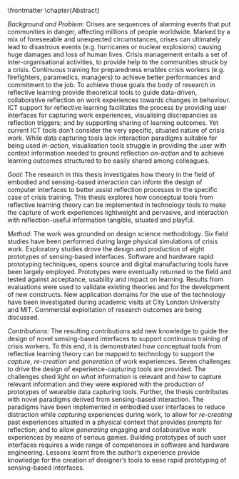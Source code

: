 \frontmatter 
\chapter{Abstract}

*Background and Problem:* Crises are sequences of alarming events that put communities in danger, affecting millions of people worldwide. Marked by a mix of foreseeable and unexpected circumstances, crises can ultimately lead to disastrous events (e.g. hurricanes or nuclear explosions) causing huge damages and loss of human lives. Crisis management entails a set of inter-organisational activities, to provide help to the communities struck by a crisis. Continuous training for preparedness enables crisis workers (e.g. firefighters, paramedics, managers) to achieve better performances and commitment to the job. To achieve those goals the body of research in reflective learning provide theoretical tools to guide data-driven, collaborative reflection on work experiences towards changes in behaviour. ICT support for reflective learning facilitates the process by providing user interfaces for capturing work experiences, visualising discrepancies as reflection triggers; and by supporting sharing of learning outcomes. Yet current ICT tools don’t consider the very specific, situated nature of crisis work. While data capturing tools lack interaction paradigms suitable for being used *in-action*, visualisation tools struggle in providing the user with context information needed to ground reflection *on-action* and to achieve learning outcomes structured to be easily shared among colleagues.

*Goal:* The research in this thesis investigates how theory in the field of embodied and sensing-based interaction can inform the design of computer interfaces to better assist reflection processes in the specific case of crisis training. This thesis explores how conceptual tools from reflective learning theory can be implemented in technology tools to make the capture of work experiences lightweight and pervasive, and interaction with reflection-useful information tangible, situated and playful.

*Method:* The work was grounded on design science methodology. Six field studies have been performed during large physical simulations of crisis work. Exploratory studies drove the design and production of eight prototypes of sensing-based interfaces. Software and hardware rapid prototyping techniques, opens source and digital manufacturing tools have been largely employed. Prototypes were eventually returned to the field and tested against acceptance, usability and impact on learning. Results from evaluations were used to validate existing theories and for the development of new constructs. New application domains for the use of the technology have been investigated during academic visits at City London University and MIT. Commercial exploitation of research outcomes are being discussed.

*Contributions:* The resulting contributions add new knowledge to guide the design of novel sensing-based interfaces to support continuous training of crisis workers. To this end, it is demonstrated how conceptual tools from reflective learning theory can be mapped to technology to support the *capture*, *re-creation* and *generation* of work experiences. Seven challenges to drive the design of experience-capturing tools are provided. The challenges shed light on *what* information is relevant and *how* to capture relevant information and they were explored with the production of prototypes of wearable data capturing tools. Further, the thesis contributes with novel paradigms derived from sensing-based interaction. The paradigms have been implemented in embodied user interfaces to reduce distraction while *capturing* experiences during work, to allow for *re-creating* past experiences situated in a physical context that provides prompts for reflection; and to allow *generating* engaging and collaborative work experiences by means of serious games. Building prototypes of such user interfaces requires a wide range of competences in software and hardware engineering. Lessons learnt from the author’s experience provide knowledge for the creation of designer’s tools to ease rapid prototyping of sensing-based interfaces.
